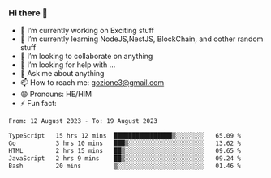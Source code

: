 ### Hi there 👋

<!--
**charlieScript/charlieScript** is a ✨ _special_ ✨ repository because its `README.md` (this file) appears on your GitHub profile.

Here are some ideas to get you started: -->

- 🔭 I’m currently working on Exciting stuff
- 🌱 I’m currently learning NodeJS,NestJS, BlockChain, and oother random stuff
- 👯 I’m looking to collaborate on anything
- 🤔 I’m looking for help with ...
- 💬 Ask me about anything
- 📫 How to reach me: gozione3@gmail.com
- 😄 Pronouns: HE/HIM
- ⚡ Fun fact: 
<!--START_SECTION:waka-->

```txt
From: 12 August 2023 - To: 19 August 2023

TypeScript   15 hrs 12 mins  ████████████████▒░░░░░░░░   65.09 %
Go           3 hrs 10 mins   ███▒░░░░░░░░░░░░░░░░░░░░░   13.62 %
HTML         2 hrs 15 mins   ██▒░░░░░░░░░░░░░░░░░░░░░░   09.65 %
JavaScript   2 hrs 9 mins    ██▒░░░░░░░░░░░░░░░░░░░░░░   09.24 %
Bash         20 mins         ▒░░░░░░░░░░░░░░░░░░░░░░░░   01.46 %
```

<!--END_SECTION:waka-->
